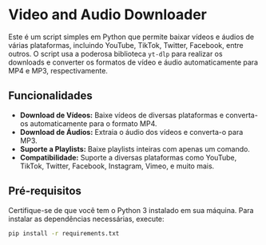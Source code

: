 # Video and Audio Downloader

Este é um script simples em Python que permite baixar vídeos e áudios de várias plataformas, incluindo YouTube, TikTok, Twitter, Facebook, entre outros. O script usa a poderosa biblioteca `yt-dlp` para realizar os downloads e converter os formatos de vídeo e áudio automaticamente para MP4 e MP3, respectivamente.

## Funcionalidades

- **Download de Vídeos:** Baixe vídeos de diversas plataformas e converta-os automaticamente para o formato MP4.
- **Download de Áudios:** Extraia o áudio dos vídeos e converta-o para MP3.
- **Suporte a Playlists:** Baixe playlists inteiras com apenas um comando.
- **Compatibilidade:** Suporte a diversas plataformas como YouTube, TikTok, Twitter, Facebook, Instagram, Vimeo, e muito mais.

## Pré-requisitos

Certifique-se de que você tem o Python 3 instalado em sua máquina. Para instalar as dependências necessárias, execute:

```bash
pip install -r requirements.txt
